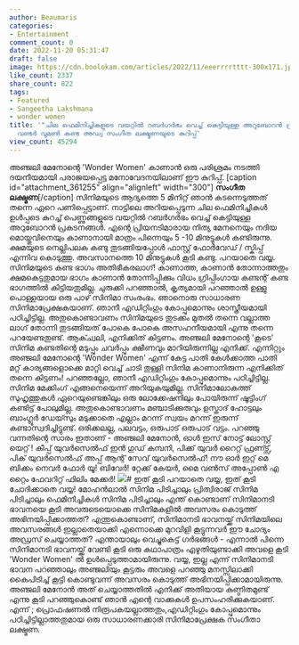 ```yaml
---
author: Beaumaris
categories:
- Entertainment
comment_count: 0
date: 2022-11-20 05:31:47
draft: false
image: https://cdn.boolokam.com/articles/2022/11/eeerrrrtttt-300x171.jpg
like_count: 2337
share_count: 822
tags:
- Featured
- Sangeetha Lakshmana
- wonder women
title: '"ചില ഫെമിനിച്ചികളുടെ വയറ്റിൽ റബർഗർഭം വെച്ച് കെട്ടിയുള്ള അറുബോറൻ പ്രകടനങ്ങൾ",
  വണ്ടർ വുമൺ കണ്ട അഡ്വ സംഗീത ലക്ഷ്മണയുടെ കുറിപ്പ്'
view_count: 45294
---
```


അഞ്ജലി മേനോന്റെ 'Wonder Women' കാണാൻ ഒരു പരിശ്രമം നടത്തി ദയനീയമായി പരാജയപ്പെട്ട മനോവേദനയിലാണ് ഈ കുറിപ്പ്. [caption id="attachment_361255" align="alignleft" width="300"] **സംഗീത ലക്ഷ്മണ**[/caption] സിനിമയുടെ ആദ്യത്തെ 5 മിനിറ്റ് ഞാൻ കടന്നെടുത്തത് തന്നെ ഏറെ പണിപ്പെട്ടാണ്. നാട്ടിലെ അറിയപ്പെടുന്ന ചില ഫെമിനിച്ചികൾ ഉൾപ്പടെ കുറച്ച് പെണ്ണുങ്ങളുടെ വയറ്റിൽ റബർഗർഭം വെച്ച് കെട്ടിയുള്ള അറുബോറൻ പ്രകടനങ്ങൾ. എന്റെ പ്രിയനടിമാരായ നിത്യ മേനനെയും നദിയ മൊയ്തുവിനെയും കാണാനായി മാത്രം പിന്നെയും 5 -10 മിനുട്ടുകൾ കണ്ടിരുന്നു. ക്ഷമയുടെ നെല്ലിപലക കണ്ടു തുടങ്ങിയപ്പോൾ ഫാസ്റ്റ് ഫോർവേഡ് / സ്കിപ്പ് എന്നിവ കൊടുത്തു. അവസാനത്തെ 10 മിനുട്ടുകൾ കൂടി കണ്ടു. പറയാതെ വയ്യ. സിനിമയുടെ കണ്ട ഭാഗം അതിഭീകരലാഗ്! കാണാത്ത, കാണാൻ തോന്നാത്തതും ക്ഷമകെട്ടതുമായ ഭാഗം കാണാൻ തോന്നിപ്പിക്കും വിധം ഗ്രിപ്പിംഗായ കണ്ടന്റ് കണ്ട ഭാഗത്തിൽ കിട്ടിയതുമില്ല. ചുരുക്കി പറഞ്ഞാൽ, കൃത്യമായി പറഞ്ഞാൽ ഉള്ളു പൊള്ളയായ ഒരു പാഴ് സിനിമാ സംരംഭം. ഞാനൊരു സാധാരണ സിനിമാപ്രേക്ഷകയാണ്. ഞാനീ എഡിറ്റിംഗും കോപ്പുമൊന്നും ശാസ്ത്രീയമായി പഠിച്ചിട്ടില്ല. അതുകൊണ്ടാവണം സിനിമയുടെ തുടക്കം മുതൽ തന്നെ വല്ലാത്ത ലാഗ് തോന്നി തുടങ്ങിയത് പോകെ പോകെ അസഹനീയമായി എന്നു തന്നെ പറയേണ്ടതുണ്ട്. ആക്ച്വലി, എനിക്കിത് കിട്ടണം. അഞ്ജലി മേനോന്റെ 'കൂടെ' സിനിമ കണ്ടതിന്റെ മടുപ്പും ചവർപ്പും ക്ഷീണവും മാറിയിരുന്നില്ല എനിക്ക്. എന്നിറ്റും അഞ്ജലി മേനോന്റെ 'Wonder Women' എന്ന് കേട്ട പാതി കേൾക്കാത്ത പാതി മറ്റ് കാര്യങ്ങളൊക്കെ മാറ്റി വെച്ച് ചാടി തുള്ളി സിനിമ കാണാനിരുന്ന എനിക്കിത് തന്നെ കിട്ടണം! പറഞ്ഞല്ലോ, ഞാനീ എഡിറ്റിംഗും കോപ്പുമൊന്നും പഠിച്ചിട്ടില്ല. സിനിമ മേക്കിംഗ് എങ്ങനെയെന്ന് അറിയുകയുമില്ല. സിനിമാലോകത്ത് സുഹൃത്തുകൾ ഏറെയുണ്ടെങ്കിലും ഒരു ലോക്കേഷനിലും പോയിരുന്ന് ഷൂട്ടിംഗ് കണ്ടിട്ട് പോലുമില്ല. അതുകൊണ്ടാവണം മഞ്ചാടിക്കുരുവും ഉസ്താദ് ഹോട്ടലും ബാംഗ്ലൂർ ഡേയ്സും മടുക്കാതെ എല്ലാം മറന്ന് സ്വയം മറന്ന് ഇരുന്ന് കണ്ടാസ്വദിച്ചിട്ടുണ്ട്. ഒരിക്കലല്ല, പലവട്ടം, ഒരുപാട് ഒരുപാട് വട്ടം. പറഞ്ഞു വന്നതിന്റെ സാരം ഇതാണ് - അഞ്ജലി മേനോൻ, ഓൾ ഇസ് നോട്ട് ലോസ്റ്റ് യെറ്റ് ! കീപ്പ് യുവർസെൽഫ് ഇൻ ഗുഡ് കമ്പനി, പിക്ക് യുവർ റൈറ്റ് ഫ്രണ്ട്സ്, പിക് യുവർസെൽഫ് അപ്പ് ആന്റ് സേവ് യുവർസെൽഫ്! നൗ ഓർ ഇറ്റ് മെ ബിക്കം നെവർ ഫോർ യൂ! ബിവേർ! റ്റേക്ക് കേയർ, മൈ വൺസ് അപ്പോൺ എ റ്റൈം ഫേവറിറ്റ് ഫിലിം മേക്കർ! ![](https://cdn.boolokam.com/articles/2022/11/eeerrrrtttt-300x171.jpg)# ഇത് കൂടി പറയാതെ വയ്യ, ഇത് കൂടി ചോദിക്കാതെ വയ്യ! മോഹൻലാൽ സിനിമ പിടിച്ചാലും പ്രിത്വിരാജ് സിനിമ പിടിച്ചാലും ഫെമിനിച്ചികൾ സിനിമ പിടിച്ചാലും എന്ത് കൊണ്ടാണ് സിനിമാനടി ഭാവനയെ കൂടി അവരുടെയൊക്കെ സിനിമകളിൽ അവസരം കൊടുത്ത് അഭിനയിപ്പിക്കാത്തത്? എന്തുകൊണ്ടാണ്, സിനിമാനടി ഭാവനയ്ക്ക് സിനിമയിലെ അവസരങ്ങൾ ഇല്ലാതെയാക്കി എന്നൊക്കെ മുറവിളി കൂട്ടുന്നവർ ഈ ചോദ്യം അഡ്രസ് ചെയ്യാത്തത്? എന്തായാലും വെച്ചുകെട്ട് ഗർഭങ്ങൾ - എന്നാൽ പിന്നെ സിനിമാനടി ഭാവനയ്ക്ക് വേണ്ടി കൂടി ഒരു കഥാപാത്രം എഴുതിയുണ്ടാക്കി അവളെ കൂടി 'Wonder Women' ൽ ഉൾപ്പെടുത്താമായിരുന്നു. വയ്യ, ഇല്ല എന്ന് സിനിമാനടി ഭാവന പറഞ്ഞാലും അഞ്ജലിയും കൂട്ടരും അവളെ പറഞ്ഞു മനസ്സിലാക്കി കൈപിടിച്ച് കൂട്ടി കൊണ്ടുവന്ന് അവസരം കൊടുത്ത് അഭിനയിപ്പിക്കാമായിരുന്നു. അഞ്ജലി മേനോൻ അത് ചെയ്യാത്തതിൽ എനിക്ക് അതിയായ കുണ്ഠിതമുണ്ട് എന്നു കൂടി പറഞ്ഞുകൊണ്ട് ഞാൻ എന്റെ വാക്കുകൾ ഉപസംഹരിക്കുകയാണ്. എന്ന് ; പ്രൊഫഷണൽ നിരൂപകയല്ലാത്തതും,എഡിറ്റിംഗും കോപ്പുമൊന്നും പഠിച്ചിട്ടില്ലാത്തതുമായ ഒരു സാധാരണക്കാരി സിനിമാപ്രേക്ഷക സംഗീതാ ലക്ഷ്മണ.